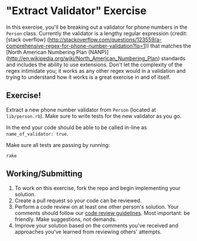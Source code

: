 "Extract Validator" Exercise
========================

In this exercise, you'll be breaking out a validator for phone numbers in the
`Person` class. Currently the validator is a lengthy regular expression
(credit: [stack overflow]
(http://stackoverflow.com/questions/123559/a-comprehensive-regex-for-phone-number-validation?lq=1))
that matches the [North American Numbering Plan (NANP)]
(http://en.wikipedia.org/wiki/North_American_Numbering_Plan) standards and
includes the ability to use extensions. Don't let the complexity of the regex
intimidate you; it works as any other regex would in a validation and trying to
understand how it works is a great exercise in and of itself.

Exercise!
---------

Extract a new phone number validator from `Person` (located at `lib/person.rb`).
Make sure to write tests for the new validator as you go.

In the end your code should be able to be called in-line as `name_of_validator: true`.

Make sure all tests are passing by running:

    rake

## Working/Submitting

1. To work on this exercise, fork the repo and begin implementing your solution.
2. Create a pull request so your code can be reviewed.
3. Perform a code review on at least one other person's solution. Your comments
   should follow our [code review guidelines]. Most important: be friendly. Make
   suggestions, not demands.
4. Improve your solution based on the comments you've received and approaches
   you've learned from reviewing others' attempts.

[code review guidelines]: https://github.com/thoughtbot/guides/tree/master/code-review
